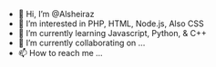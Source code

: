 - 👋 Hi, I’m @Alsheiraz
- 👀 I’m interested in PHP, HTML, Node.js, Also CSS
- 🌱 I’m currently learning Javascript, Python, & C++
- 💞️ I’m currently collaborating on ...
- 📫 How to reach me ...

<!---
Alsheiraz/Alsheirazz is a ✨ special ✨ repository because its `README.md` (this file) appears on your GitHub profile.
You can click the Preview link to take a look at your changes.
--->
